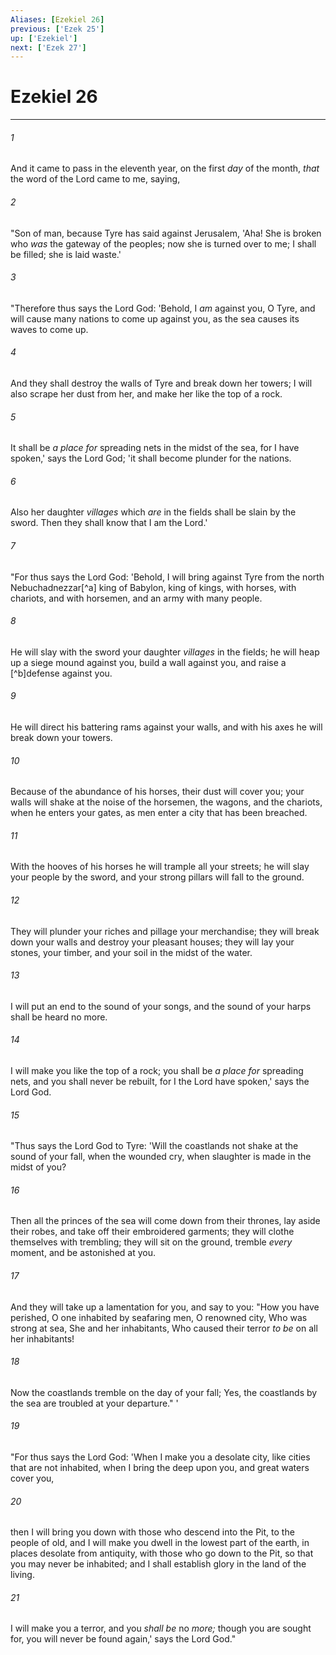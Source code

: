 ```yaml
---
Aliases: [Ezekiel 26]
previous: ['Ezek 25']
up: ['Ezekiel']
next: ['Ezek 27']
---
```

# Ezekiel 26

***


###### 1 
And it came to pass in the eleventh year, on the first _day_ of the month, _that_ the word of the Lord came to me, saying, 

###### 2 
"Son of man, because Tyre has said against Jerusalem, 'Aha! She is broken who _was_ the gateway of the peoples; now she is turned over to me; I shall be filled; she is laid waste.' 

###### 3 
"Therefore thus says the Lord God: 'Behold, I _am_ against you, O Tyre, and will cause many nations to come up against you, as the sea causes its waves to come up. 

###### 4 
And they shall destroy the walls of Tyre and break down her towers; I will also scrape her dust from her, and make her like the top of a rock. 

###### 5 
It shall be _a place for_ spreading nets in the midst of the sea, for I have spoken,' says the Lord God; 'it shall become plunder for the nations. 

###### 6 
Also her daughter _villages_ which _are_ in the fields shall be slain by the sword. Then they shall know that I am the Lord.' 

###### 7 
"For thus says the Lord God: 'Behold, I will bring against Tyre from the north Nebuchadnezzar[^a] king of Babylon, king of kings, with horses, with chariots, and with horsemen, and an army with many people. 

###### 8 
He will slay with the sword your daughter _villages_ in the fields; he will heap up a siege mound against you, build a wall against you, and raise a [^b]defense against you. 

###### 9 
He will direct his battering rams against your walls, and with his axes he will break down your towers. 

###### 10 
Because of the abundance of his horses, their dust will cover you; your walls will shake at the noise of the horsemen, the wagons, and the chariots, when he enters your gates, as men enter a city that has been breached. 

###### 11 
With the hooves of his horses he will trample all your streets; he will slay your people by the sword, and your strong pillars will fall to the ground. 

###### 12 
They will plunder your riches and pillage your merchandise; they will break down your walls and destroy your pleasant houses; they will lay your stones, your timber, and your soil in the midst of the water. 

###### 13 
I will put an end to the sound of your songs, and the sound of your harps shall be heard no more. 

###### 14 
I will make you like the top of a rock; you shall be _a place for_ spreading nets, and you shall never be rebuilt, for I the Lord have spoken,' says the Lord God. 

###### 15 
"Thus says the Lord God to Tyre: 'Will the coastlands not shake at the sound of your fall, when the wounded cry, when slaughter is made in the midst of you? 

###### 16 
Then all the princes of the sea will come down from their thrones, lay aside their robes, and take off their embroidered garments; they will clothe themselves with trembling; they will sit on the ground, tremble _every_ moment, and be astonished at you. 

###### 17 
And they will take up a lamentation for you, and say to you: "How you have perished, O one inhabited by seafaring men, O renowned city, Who was strong at sea, She and her inhabitants, Who caused their terror _to be_ on all her inhabitants! 

###### 18 
Now the coastlands tremble on the day of your fall; Yes, the coastlands by the sea are troubled at your departure." ' 

###### 19 
"For thus says the Lord God: 'When I make you a desolate city, like cities that are not inhabited, when I bring the deep upon you, and great waters cover you, 

###### 20 
then I will bring you down with those who descend into the Pit, to the people of old, and I will make you dwell in the lowest part of the earth, in places desolate from antiquity, with those who go down to the Pit, so that you may never be inhabited; and I shall establish glory in the land of the living. 

###### 21 
I will make you a terror, and you _shall be_ no _more;_ though you are sought for, you will never be found again,' says the Lord God."
